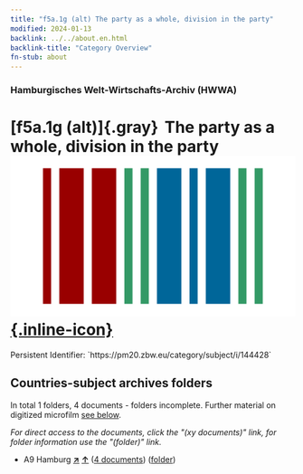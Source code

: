 ```yaml
---
title: "f5a.1g (alt) The party as a whole, division in the party"
modified: 2024-01-13
backlink: ../../about.en.html
backlink-title: "Category Overview"
fn-stub: about
---
```


### Hamburgisches Welt-Wirtschafts-Archiv (HWWA)

# [f5a.1g (alt)]{.gray}&#8201; The party as a whole, division in the party &#160; [![Wikidata](/images/Wikidata-logo.svg "Wikidata"){.inline-icon}](http://www.wikidata.org/entity/Q104699662)

<div class="hint">Persistent Identifier: `https://pm20.zbw.eu/category/subject/i/144428`</div>







## Countries-subject archives folders







In total 1 folders, 4 documents - folders incomplete. Further material on digitized microfilm [see below](#filmsections).

_For direct access to the documents, click the "(xy documents)" link, for folder information use the "(folder)" link._


- A9 Hamburg [**&nearr;**](../../../geo/i/140905/about.en.html "Hamburg (all folders)") [**&uarr;**](../../../geo/about.en.html#A9 "Country category system") (<a href="https://pm20.zbw.eu/iiifview/folder/sh/140905,144428" title="about: Hamburg : The party as a whole, division in the party" target="_blank">4 documents</a>) ([folder](../../../../folder/sh/1409xx/140905/1444xx/144428/about.en.html))



<a id="filmsections" />













